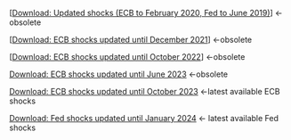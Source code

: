 [[Download: Updated shocks (ECB to February 2020, Fed to June 2019)](shocks_median.zip)] <-obsolete

[[Download: ECB shocks updated until December 2021](ECB_shocks_until_Dec2021.zip)] <-obsolete

[[Download: ECB shocks updated until October 2022](ECB_shocks_until_Oct2022.zip)] <-obsolete

[Download: ECB shocks updated until June 2023](ECB_shocks_until_2023Jun.zip) <-obsolete

[Download: ECB shocks updated until October 2023](https://github.com/marekjarocinski/jkshocks_update_ecb_202310) <-latest available ECB shocks

[Download: Fed shocks updated until January 2024](https://github.com/marekjarocinski/jkshocks_update_fed_202401) <- latest available Fed shocks
